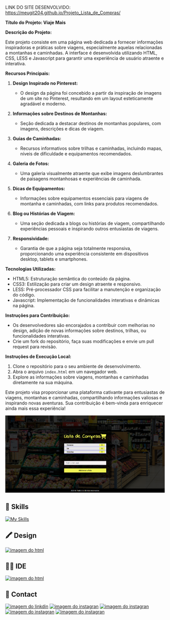 LINK DO SITE DESENVOLVIDO: https://meugit204.github.io/Projeto_Lista_de_Compras/

**Título do Projeto: Viaje Mais**

**Descrição do Projeto:**

Este projeto consiste em uma página web dedicada a fornecer informações inspiradoras e práticas sobre viagens, especialmente aquelas relacionadas a montanhas e caminhadas. A interface é desenvolvida utilizando HTML, CSS, LESS e Javascript para garantir uma experiência de usuário atraente e interativa.

**Recursos Principais:**

1. **Design Inspirado no Pinterest:**
   - O design da página foi concebido a partir da inspiração de imagens de um site no Pinterest, resultando em um layout esteticamente agradável e moderno.

2. **Informações sobre Destinos de Montanhas:**
   - Seção dedicada a destacar destinos de montanhas populares, com imagens, descrições e dicas de viagem.

3. **Guias de Caminhadas:**
   - Recursos informativos sobre trilhas e caminhadas, incluindo mapas, níveis de dificuldade e equipamentos recomendados.

4. **Galeria de Fotos:**
   - Uma galeria visualmente atraente que exibe imagens deslumbrantes de paisagens montanhosas e experiências de caminhada.

5. **Dicas de Equipamentos:**
   - Informações sobre equipamentos essenciais para viagens de montanha e caminhadas, com links para produtos recomendados.

6. **Blog ou Histórias de Viagem:**
   - Uma seção dedicada a blogs ou histórias de viagem, compartilhando experiências pessoais e inspirando outros entusiastas de viagens.

7. **Responsividade:**
   - Garantia de que a página seja totalmente responsiva, proporcionando uma experiência consistente em dispositivos desktop, tablets e smartphones.

**Tecnologias Utilizadas:**

- HTML5: Estruturação semântica do conteúdo da página.
- CSS3: Estilização para criar um design atraente e responsivo.
- LESS: Pré-processador CSS para facilitar a manutenção e organização do código.
- Javascript: Implementação de funcionalidades interativas e dinâmicas na página.

**Instruções para Contribuição:**

- Os desenvolvedores são encorajados a contribuir com melhorias no design, adição de novas informações sobre destinos, trilhas, ou funcionalidades interativas.
- Crie um fork do repositório, faça suas modificações e envie um pull request para revisão.

**Instruções de Execução Local:**

1. Clone o repositório para o seu ambiente de desenvolvimento.
2. Abra o arquivo `index.html` em um navegador web.
3. Explore as informações sobre viagens, montanhas e caminhadas diretamente na sua máquina.

Este projeto visa proporcionar uma plataforma cativante para entusiastas de viagens, montanhas e caminhadas, compartilhando informações valiosas e inspirando novas aventuras. Sua contribuição é bem-vinda para enriquecer ainda mais essa experiência!


![Texto Alternativo](https://github.com/meugit204/imagens/blob/66e4b94faaf66391b505515de6e9b15ac7aab79c/lista%20de%20compras.png)

 
 
## 🚀 Skills

[![My Skills](https://skillicons.dev/icons?i=js,html,css,angular,git)](https://skillicons.dev)

## 🖍 Design

[![imagem do html](https://img.shields.io/badge/Figma-F24E1E?style=for-the-badge&logo=figma&logoColor=white)](#)


## 👩‍💻 IDE

[![imagem do html](https://img.shields.io/badge/Visual_Studio_Code-0078D4?style=for-the-badge&logo=visual%20studio%20code&logoColor=white)](#)

## 📱 Contact

[![imagem do linkdin](https://img.shields.io/badge/LinkedIn-0077B5?style=for-the-badge&logo=linkedin&logoColor=white)](https://www.linkedin.com/in/ricardo-vieira-dev/)
[![imagem do instagran](https://img.shields.io/badge/Instagram-E4405F?style=for-the-badge&logo=instagram&logoColor=white)](https://www.instagram.com/kadu_vieira_rv/)
[![imagem do instagran](https://img.shields.io/badge/Gmail-D14836?style=for-the-badge&logo=gmail&logoColor=white)](<mailto:ricardo.dev.of@gmail.com>)
[![imagem do instagran](https://img.shields.io/badge/WhatsApp-25D366?style=for-the-badge&logo=whatsapp&logoColor=white)](https://wa.me/5598984178259)
[![imagem do instagran](https://img.shields.io/badge/website-000000?style=for-the-badge&logo=About.me&logoColor=white)](#)


